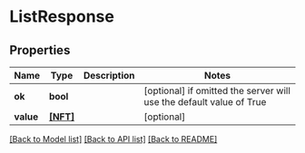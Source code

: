 # ListResponse


## Properties
Name | Type | Description | Notes
------------ | ------------- | ------------- | -------------
**ok** | **bool** |  | [optional]  if omitted the server will use the default value of True
**value** | [**[NFT]**](NFT.md) |  | [optional] 

[[Back to Model list]](../README.md#documentation-for-models) [[Back to API list]](../README.md#documentation-for-api-endpoints) [[Back to README]](../README.md)


